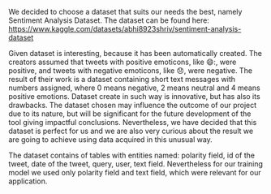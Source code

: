We decided to choose a dataset that suits our needs the best, namely Sentiment Analysis Dataset. The dataset can be found here: https://www.kaggle.com/datasets/abhi8923shriv/sentiment-analysis-dataset

Given dataset is interesting, because it has been automatically created. The creators assumed that tweets with positive emoticons, like 😄:, were positive, and tweets with negative emoticons, like :disappointed:, were negative. The result of their work is a dataset containing short text messages with numbers assigned, where 0 means negative, 2 means neutral and 4 means positive emotions. Dataset create in such way is innovative, but has also its drawbacks. The dataset chosen may influence the outcome of our project due to its nature, but will be significant for the future development of the tool giving impactful conclusions. Nevertheless, we have decided that this dataset is perfect for us and we are also very curious about the result we are going to achieve using data acquired in this unusual way. 

The dataset contains of tables with entities named: polarity field, id of the tweet, 	date of the tweet, 	query,	user,	text field. Nevertheless for our training model we used only polarity field and text field, which were relevant for our application.
